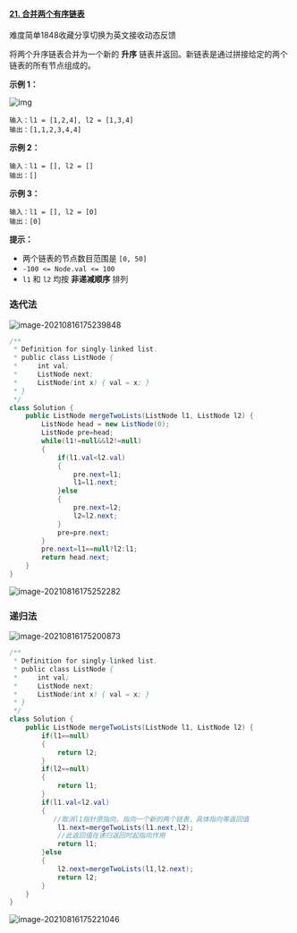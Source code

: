 #### [21. 合并两个有序链表](https://leetcode-cn.com/problems/merge-two-sorted-lists/)

难度简单1848收藏分享切换为英文接收动态反馈

将两个升序链表合并为一个新的 **升序** 链表并返回。新链表是通过拼接给定的两个链表的所有节点组成的。 

 

**示例 1：**

![img](https://assets.leetcode.com/uploads/2020/10/03/merge_ex1.jpg)

```
输入：l1 = [1,2,4], l2 = [1,3,4]
输出：[1,1,2,3,4,4]
```

**示例 2：**

```
输入：l1 = [], l2 = []
输出：[]
```

**示例 3：**

```
输入：l1 = [], l2 = [0]
输出：[0]
```

 

**提示：**

- 两个链表的节点数目范围是 `[0, 50]`
- `-100 <= Node.val <= 100`
- `l1` 和 `l2` 均按 **非递减顺序** 排列

### 迭代法

![image-20210816175239848](C:\Users\solfeng\AppData\Roaming\Typora\typora-user-images\image-20210816175239848.png)

```java
/**
 * Definition for singly-linked list.
 * public class ListNode {
 *     int val;
 *     ListNode next;
 *     ListNode(int x) { val = x; }
 * }
 */
class Solution {
    public ListNode mergeTwoLists(ListNode l1, ListNode l2) {
        ListNode head = new ListNode(0);
        ListNode pre=head;
        while(l1!=null&&l2!=null)
        {
            if(l1.val<l2.val)
            {
                pre.next=l1;
                l1=l1.next;
            }else
            {
                pre.next=l2;
                l2=l2.next;
            }
            pre=pre.next;
        }
        pre.next=l1==null?l2:l1;
        return head.next;
    }
}
```

![image-20210816175252282](C:\Users\solfeng\AppData\Roaming\Typora\typora-user-images\image-20210816175252282.png)

### 递归法

![image-20210816175200873](C:\Users\solfeng\AppData\Roaming\Typora\typora-user-images\image-20210816175200873.png)

```java
/**
 * Definition for singly-linked list.
 * public class ListNode {
 *     int val;
 *     ListNode next;
 *     ListNode(int x) { val = x; }
 * }
 */
class Solution {
    public ListNode mergeTwoLists(ListNode l1, ListNode l2) {
        if(l1==null)
        {
            return l2;
        }
        if(l2==null)
        {
            return l1;
        }
        if(l1.val<l2.val)
        {
           //取消l1指针原指向，指向一个新的两个链表，具体指向等返回值
            l1.next=mergeTwoLists(l1.next,l2);
            //此返回值在递归返回时起指向作用
            return l1;
        }else
        {
            l2.next=mergeTwoLists(l1,l2.next);
            return l2;
        }
    }
}
```

![image-20210816175221046](C:\Users\solfeng\AppData\Roaming\Typora\typora-user-images\image-20210816175221046.png)